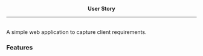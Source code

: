 <p align="center">
  <b>User Story</b>
</p>
<hr>
<br>
A simple web application to capture client requirements.

<h3>Features</h3>

